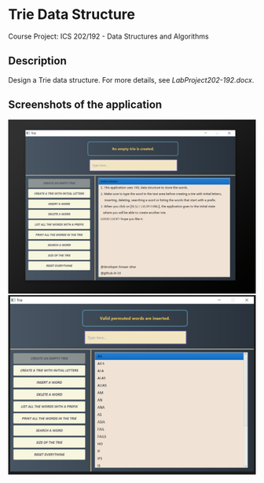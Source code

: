# Trie Data Structure
  Course Project: ICS 202/192 - Data Structures and Algorithms

## Description
   Design a Trie data structure. For more details, see *LabProject202-192.docx*.

## Screenshots of the application
![](images/1.png)
![](images/2.png)

